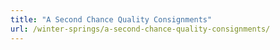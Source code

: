 ```yaml
---
title: "A Second Chance Quality Consignments"
url: /winter-springs/a-second-chance-quality-consignments/
---
```

